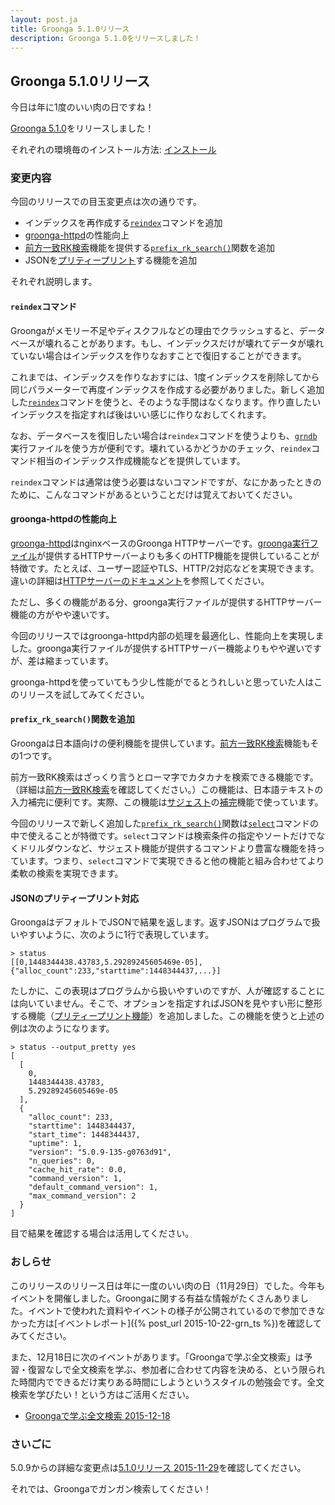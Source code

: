 ```yaml
---
layout: post.ja
title: Groonga 5.1.0リリース
description: Groonga 5.1.0をリリースしました！
---
```


## Groonga 5.1.0リリース

今日は年に1度のいい肉の日ですね！

[Groonga 5.1.0](/ja/docs/news.html#release-5-1-0)をリリースしました！

それぞれの環境毎のインストール方法: [インストール](/ja/docs/install.html)

### 変更内容

今回のリリースでの目玉変更点は次の通りです。

  * インデックスを再作成する[`reindex`](/ja/docs/reference/commands/reindex.html)コマンドを追加
  * [groonga-httpd](/ja/docs/reference/executables/groonga-httpd.html)の性能向上
  * [前方一致RK検索](/ja/docs/reference/operations/prefix_rk_search.html)機能を提供する[`prefix_rk_search()`](/ja/docs/reference/functions/prefix_rk_search.html)関数を追加
  * JSONを[プリティープリント](/ja/docs/reference/command/pretty_print.html)する機能を追加

それぞれ説明します。

#### `reindex`コマンド

Groongaがメモリー不足やディスクフルなどの理由でクラッシュすると、データベースが壊れることがあります。もし、インデックスだけが壊れてデータが壊れていない場合はインデックスを作りなおすことで復旧することができます。

これまでは、インデックスを作りなおすには、1度インデックスを削除してから同じパラメーターで再度インデックスを作成する必要がありました。新しく追加した[`reindex`](/ja/docs/reference/commands/reindex.html)コマンドを使うと、そのような手間はなくなります。作り直したいインデックスを指定すれば後はいい感じに作りなおしてくれます。

なお、データベースを復旧したい場合は`reindex`コマンドを使うよりも、[`grndb`](/ja/docs/reference/executables/grndb.html)実行ファイルを使う方が便利です。壊れているかどうかのチェック、`reindex`コマンド相当のインデックス作成機能などを提供しています。

`reindex`コマンドは通常は使う必要はないコマンドですが、なにかあったときのために、こんなコマンドがあるということだけは覚えておいてください。

#### groonga-httpdの性能向上

[groonga-httpd](/ja/docs/reference/executables/groonga-httpd.html)はnginxベースのGroonga HTTPサーバーです。[groonga実行ファイル](/ja/docs/reference/executables/groonga.html)が提供するHTTPサーバーよりも多くのHTTP機能を提供していることが特徴です。たとえば、ユーザー認証やTLS、HTTP/2対応などを実現できます。違いの詳細は[HTTPサーバーのドキュメント](/ja/docs/server/http.html)を参照してください。

ただし、多くの機能がある分、groonga実行ファイルが提供するHTTPサーバー機能の方がやや速いです。

今回のリリースではgroonga-httpd内部の処理を最適化し、性能向上を実現しました。groonga実行ファイルが提供するHTTPサーバー機能よりもやや遅いですが、差は縮まっています。

groonga-httpdを使っていてもう少し性能がでるとうれしいと思っていた人はこのリリースを試してみてください。

#### `prefix_rk_search()`関数を追加

Groongaは日本語向けの便利機能を提供しています。[前方一致RK検索](/ja/docs/reference/operations/prefix_rk_search.html)機能もその1つです。

前方一致RK検索はざっくり言うとローマ字でカタカナを検索できる機能です。（詳細は[前方一致RK検索](/ja/docs/reference/operations/prefix_rk_search.html)を確認してください。）この機能は、日本語テキストの入力補完に便利です。実際、この機能は[サジェスト](/ja/docs/reference/suggest.html)の[補完](/ja/docs/reference/suggest/completion.html)機能で使っています。

今回のリリースで新しく追加した[`prefix_rk_search()`](/ja/docs/reference/functions/prefix_rk_search.html)関数は[`select`](/ja/docs/reference/commands/select.html)コマンドの中で使えることが特徴です。`select`コマンドは検索条件の指定やソートだけでなくドリルダウンなど、サジェスト機能が提供するコマンドより豊富な機能を持っています。つまり、`select`コマンドで実現できると他の機能と組み合わせてより柔軟の検索を実現できます。

#### JSONのプリティープリント対応

GroongaはデフォルトでJSONで結果を返します。返すJSONはプログラムで扱いやすいように、次のように1行で表現しています。

```text
> status
[[0,1448344438.43783,5.29289245605469e-05],{"alloc_count":233,"starttime":1448344437,...}]
```

たしかに、この表現はプログラムから扱いやすいのですが、人が確認することには向いていません。そこで、オプションを指定すればJSONを見やすい形に整形する機能（[プリティープリント機能](/ja/docs/reference/command/pretty_print.html)）を追加しました。この機能を使うと上述の例は次のようになります。

```text
> status --output_pretty yes
[
  [
    0,
    1448344438.43783,
    5.29289245605469e-05
  ],
  {
    "alloc_count": 233,
    "starttime": 1448344437,
    "start_time": 1448344437,
    "uptime": 1,
    "version": "5.0.9-135-g0763d91",
    "n_queries": 0,
    "cache_hit_rate": 0.0,
    "command_version": 1,
    "default_command_version": 1,
    "max_command_version": 2
  }
]
```

目で結果を確認する場合は活用してください。

### おしらせ

このリリースのリリース日は年に一度のいい肉の日（11月29日）でした。今年もイベントを開催しました。Groongaに関する有益な情報がたくさんありました。イベントで使われた資料やイベントの様子が公開されているので参加できなかった方は[イベントレポート]({% post_url 2015-10-22-grn_ts %})を確認してみてください。

また、12月18日に次のイベントがあります。「Groongaで学ぶ全文検索」は予習・復習なしで全文検索を学ぶ、参加者に合わせて内容を決める、という限られた時間内でできるだけ実りある時間にしようというスタイルの勉強会です。全文検索を学びたい！という方はご活用ください。

  * [Groongaで学ぶ全文検索 2015-12-18](https://groonga.doorkeeper.jp/events/35021)

### さいごに

5.0.9からの詳細な変更点は[5.1.0リリース 2015-11-29](/ja/docs/news.html#release-5-1-1)を確認してください。

それでは、Groongaでガンガン検索してください！

